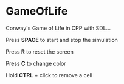 # GameOfLife
Conway's Game of Life in CPP with SDL...


Press **SPACE** to start and stop the simulation


Press **R** to reset the screen


Press **C** to change color


Hold **CTRL** + click to remove a cell
